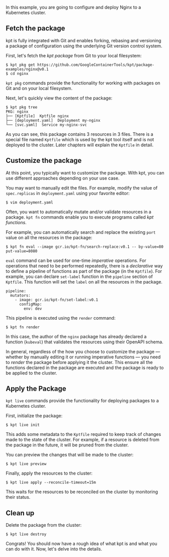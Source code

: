 In this example, you are going to configure and deploy Nginx to a Kubernetes cluster.

## Fetch the package

kpt is fully integrated with Git and enables forking, rebasing and versioning a package of
configuration using the underlying Git version control system.

First, let's fetch the _kpt package_ from Git to your local filesystem:

```shell
$ kpt pkg get https://github.com/GoogleContainerTools/kpt/package-examples/nginx@v0.1
$ cd nginx
```

`kpt pkg` commands provide the functionality for working with packages on Git and on your local
filesystem.

Next, let's quickly view the content of the package:

```shell
$ kpt pkg tree
PKG: nginx
├── [Kptfile]  Kptfile nginx
├── [deployment.yaml]  Deployment my-nginx
└── [svc.yaml]  Service my-nginx-svc
```

As you can see, this package contains 3 resources in 3 files. There is a special file named
`Kptfile` which is used by the kpt tool itself and is not deployed to the cluster. Later chapters
will explain the `Kptfile` in detail.

## Customize the package

At this point, you typically want to customize the package. With kpt, you can use different
approaches depending on your use case.

You may want to manually edit the files. For example, modify the value of `spec.replicas`
in `deployment.yaml` using your favorite editor:

```shell
$ vim deployment.yaml
```

Often, you want to automatically mutate and/or validate resources in a package.
`kpt fn` commands enable you to execute programs called _kpt functions_.

For example, you can automatically search and replace the existing `port` value on all the resources in the package:

```shell
$ kpt fn eval --image gcr.io/kpt-fn/search-replace:v0.1 -- by-value=80 put-value=8080
```

`eval` command can be used for one-time _imperative_ operations. For operations that need to be
performed repeatedly, there is a _declarative_ way to define a pipeline of functions as part of the
package (in the `Kptfile`). For example, you can declare `set-label` function in the `pipeline`
section of `Kptfile`. This function will set the `label` on all the resources in the package.

```shell
pipeline:
  mutators:
    - image: gcr.io/kpt-fn/set-label:v0.1
      configMap:
        env: dev
```

This pipeline is executed using the `render` command:

```shell
$ kpt fn render
```

In this case, the author of the `nginx` package has already declared a function (`kubeval`) that
validates the resources using their OpenAPI schema.

In general, regardless of the how you choose to customize the package — whether by manually editing
it or running imperative functions — you need to _render_ the package before applying it the
cluster. This ensure all the functions declared in the package are executed and the package is ready
to be applied to the cluster.

## Apply the Package

`kpt live` commands provide the functionality for deploying packages to a Kubernetes cluster.

First, initialize the package:

```shell
$ kpt live init
```

This adds some metadata to the `Kptfile` required to keep track of changes made to the state of the
cluster. For example, if a resource is deleted from the package in the future, it will be pruned
from the cluster.

You can preview the changes that will be made to the cluster:

```shell
$ kpt live preview
```

Finally, apply the resources to the cluster:

```shell
$ kpt live apply --reconcile-timeout=15m
```

This waits for the resources to be reconciled on the cluster by monitoring their status.

## Clean up

Delete the package from the cluster:

```shell
$ kpt live destroy
```

Congrats! You should now have a rough idea of what kpt is and what you can do with it.
Now, let's delve into the details.
